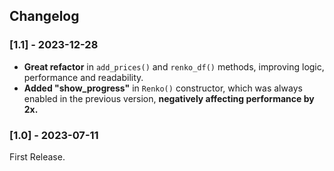 ## Changelog

### [1.1] - 2023-12-28
- **Great refactor** in `add_prices()` and `renko_df()` methods, improving logic, performance and readability. 
- **Added "show_progress"** in `Renko()` constructor, which was always enabled in the previous version, **negatively affecting performance by 2x.**
### [1.0] - 2023-07-11
First Release.
